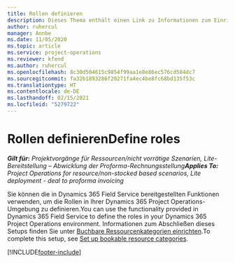 ```yaml
---
title: Rollen definieren
description: Dieses Thema enthält einen Link zu Informationen zum Einrichten buchbarer Ressourcenkategorien.
author: ruhercul
manager: Annbe
ms.date: 11/05/2020
ms.topic: article
ms.service: project-operations
ms.reviewer: kfend
ms.author: ruhercul
ms.openlocfilehash: 8c30d504615c9854f99aa1e8e86ec576cd584dc7
ms.sourcegitcommit: fa32b1893286f20271fa4ec4be8fc68bd135f53c
ms.translationtype: HT
ms.contentlocale: de-DE
ms.lasthandoff: 02/15/2021
ms.locfileid: "5279722"
---
```

# <a name="define-roles"></a><span data-ttu-id="43a05-103">Rollen definieren</span><span class="sxs-lookup"><span data-stu-id="43a05-103">Define roles</span></span>

<span data-ttu-id="43a05-104">_**Gilt für:** Projektvorgänge für Ressourcen/nicht vorrätige Szenarien, Lite-Bereitstellung – Abwicklung der Proforma-Rechnungsstellung_</span><span class="sxs-lookup"><span data-stu-id="43a05-104">_**Applies To:** Project Operations for resource/non-stocked based scenarios, Lite deployment - deal to proforma invoicing_</span></span>

<span data-ttu-id="43a05-105">Sie können die in Dynamics 365 Field Service bereitgestellten Funktionen verwenden, um die Rollen in Ihrer Dynamics 365 Project Operations-Umgebung zu definieren.</span><span class="sxs-lookup"><span data-stu-id="43a05-105">You can use the functionality provided in Dynamics 365 Field Service to define the roles in your Dynamics 365 Project Operations environment.</span></span> <span data-ttu-id="43a05-106">Informationen zum Abschließen dieses Setups finden Sie unter [Buchbare Ressourcenkategorien einrichten](https://docs.microsoft.com/dynamics365/field-service/set-up-bookable-resource-categories).</span><span class="sxs-lookup"><span data-stu-id="43a05-106">To complete this setup, see [Set up bookable resource categories](https://docs.microsoft.com/dynamics365/field-service/set-up-bookable-resource-categories).</span></span>


[!INCLUDE[footer-include](../includes/footer-banner.md)]